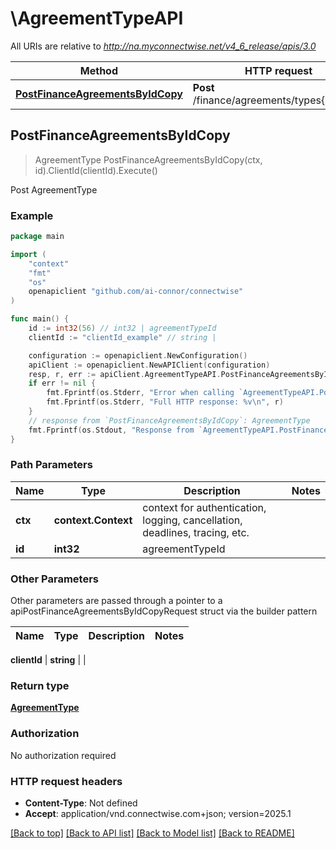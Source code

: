 # \AgreementTypeAPI

All URIs are relative to *http://na.myconnectwise.net/v4_6_release/apis/3.0*

Method | HTTP request | Description
------------- | ------------- | -------------
[**PostFinanceAgreementsByIdCopy**](AgreementTypeAPI.md#PostFinanceAgreementsByIdCopy) | **Post** /finance/agreements/types{id}/copy | Post AgreementType



## PostFinanceAgreementsByIdCopy

> AgreementType PostFinanceAgreementsByIdCopy(ctx, id).ClientId(clientId).Execute()

Post AgreementType

### Example

```go
package main

import (
	"context"
	"fmt"
	"os"
	openapiclient "github.com/ai-connor/connectwise"
)

func main() {
	id := int32(56) // int32 | agreementTypeId
	clientId := "clientId_example" // string | 

	configuration := openapiclient.NewConfiguration()
	apiClient := openapiclient.NewAPIClient(configuration)
	resp, r, err := apiClient.AgreementTypeAPI.PostFinanceAgreementsByIdCopy(context.Background(), id).ClientId(clientId).Execute()
	if err != nil {
		fmt.Fprintf(os.Stderr, "Error when calling `AgreementTypeAPI.PostFinanceAgreementsByIdCopy``: %v\n", err)
		fmt.Fprintf(os.Stderr, "Full HTTP response: %v\n", r)
	}
	// response from `PostFinanceAgreementsByIdCopy`: AgreementType
	fmt.Fprintf(os.Stdout, "Response from `AgreementTypeAPI.PostFinanceAgreementsByIdCopy`: %v\n", resp)
}
```

### Path Parameters


Name | Type | Description  | Notes
------------- | ------------- | ------------- | -------------
**ctx** | **context.Context** | context for authentication, logging, cancellation, deadlines, tracing, etc.
**id** | **int32** | agreementTypeId | 

### Other Parameters

Other parameters are passed through a pointer to a apiPostFinanceAgreementsByIdCopyRequest struct via the builder pattern


Name | Type | Description  | Notes
------------- | ------------- | ------------- | -------------

 **clientId** | **string** |  | 

### Return type

[**AgreementType**](AgreementType.md)

### Authorization

No authorization required

### HTTP request headers

- **Content-Type**: Not defined
- **Accept**: application/vnd.connectwise.com+json; version=2025.1

[[Back to top]](#) [[Back to API list]](../README.md#documentation-for-api-endpoints)
[[Back to Model list]](../README.md#documentation-for-models)
[[Back to README]](../README.md)

